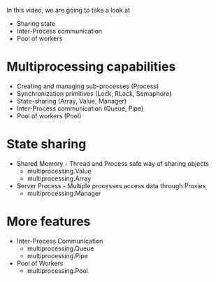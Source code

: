 In this video, we are going to take a look at
- Sharing state
- Inter-Process communication
- Pool of workers

# Multiprocessing capabilities
- Creating and managing sub-processes (Process)
- Synchronization primitives (Lock, RLock, Semaphore)
- State-sharing (Array, Value, Manager)
- Inter-Process communication (Queue, Pipe)
- Pool of workers (Pool)

# State sharing
- Shared Memory - Thread and Process safe way of sharing objects
    - multiprocessing.Value
    - multiprocessing.Array
- Server Process - Multiple processes access data through Proxies
    - multiprocessing.Manager

# More features
- Inter-Process Communication
    - multiprocessing.Queue
    - multiprocessing.Pipe
- Pool of Workers
    - multiprocessing.Pool